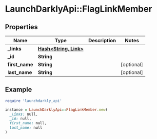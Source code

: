 # LaunchDarklyApi::FlagLinkMember

## Properties

| Name | Type | Description | Notes |
| ---- | ---- | ----------- | ----- |
| **_links** | [**Hash&lt;String, Link&gt;**](Link.md) |  |  |
| **_id** | **String** |  |  |
| **first_name** | **String** |  | [optional] |
| **last_name** | **String** |  | [optional] |

## Example

```ruby
require 'launchdarkly_api'

instance = LaunchDarklyApi::FlagLinkMember.new(
  _links: null,
  _id: null,
  first_name: null,
  last_name: null
)
```

